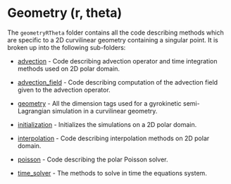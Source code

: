 # Geometry (r, theta)

The `geometryRTheta` folder contains all the code describing methods which are specific to a 2D curvilinear geometry containing a singular point. It is broken up into the following sub-folders:

- [advection](./advection/README.md) - Code describing advection operator and time integration methods used on 2D polar domain.

- [advection\_field](./advection_field/README.md) - Code describing computation of the advection field given to the advection operator. 

- [geometry](./geometry/README.md) - All the dimension tags used for a gyrokinetic semi-Lagrangian simulation in a curvilinear geometry.

- [initialization](./initialization/README.md) - Initializes the simulations on a 2D polar domain. 

- [interpolation](./interpolation/README.md) - Code describing interpolation methods on 2D polar domain. 

- [poisson](./poisson/README.md) - Code describing the polar Poisson solver.

- [time\_solver](./time_solver/README.md) - The methods to solve in time the equations system. 


